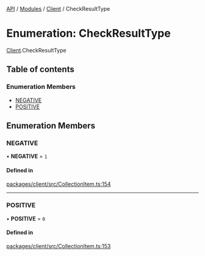 [API](../API.md) / [Modules](../modules.md) / [Client](../modules/Client.md) / CheckResultType

# Enumeration: CheckResultType

[Client](../modules/Client.md).CheckResultType

## Table of contents

### Enumeration Members

- [NEGATIVE](Client.CheckResultType.md#negative)
- [POSITIVE](Client.CheckResultType.md#positive)

## Enumeration Members

### NEGATIVE

• **NEGATIVE** = ``1``

#### Defined in

[packages/client/src/CollectionItem.ts:154](https://github.com/logion-network/logion-api/blob/main/packages/client/src/CollectionItem.ts#L154)

___

### POSITIVE

• **POSITIVE** = ``0``

#### Defined in

[packages/client/src/CollectionItem.ts:153](https://github.com/logion-network/logion-api/blob/main/packages/client/src/CollectionItem.ts#L153)
